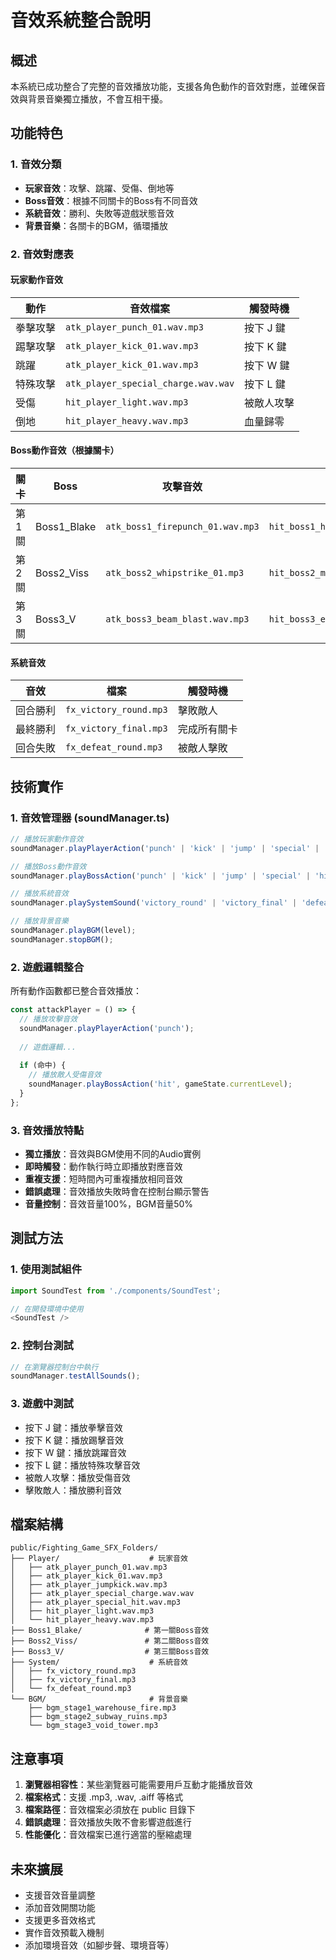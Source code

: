 # 音效系統整合說明

## 概述

本系統已成功整合了完整的音效播放功能，支援各角色動作的音效對應，並確保音效與背景音樂獨立播放，不會互相干擾。

## 功能特色

### 1. 音效分類
- **玩家音效**：攻擊、跳躍、受傷、倒地等
- **Boss音效**：根據不同關卡的Boss有不同音效
- **系統音效**：勝利、失敗等遊戲狀態音效
- **背景音樂**：各關卡的BGM，循環播放

### 2. 音效對應表

#### 玩家動作音效
| 動作 | 音效檔案 | 觸發時機 |
|------|----------|----------|
| 拳擊攻擊 | `atk_player_punch_01.wav.mp3` | 按下 J 鍵 |
| 踢擊攻擊 | `atk_player_kick_01.wav.mp3` | 按下 K 鍵 |
| 跳躍 | `atk_player_kick_01.wav.mp3` | 按下 W 鍵 |
| 特殊攻擊 | `atk_player_special_charge.wav.wav` | 按下 L 鍵 |
| 受傷 | `hit_player_light.wav.mp3` | 被敵人攻擊 |
| 倒地 | `hit_player_heavy.wav.mp3` | 血量歸零 |

#### Boss動作音效（根據關卡）
| 關卡 | Boss | 攻擊音效 | 受傷音效 | 特殊攻擊音效 |
|------|------|----------|----------|--------------|
| 第1關 | Boss1_Blake | `atk_boss1_firepunch_01.wav.mp3` | `hit_boss1_heavy.wav.mp3` | `atk_boss1_groundblast.wav.mp3` |
| 第2關 | Boss2_Viss | `atk_boss2_whipstrike_01.mp3` | `hit_boss2_moan_01.wav.mp3` | `atk_boss2_fieldtrap.mp3` |
| 第3關 | Boss3_V | `atk_boss3_beam_blast.wav.mp3` | `hit_boss3_energy_crack.wav.wav` | `atk_boss3_beam_blast.wav.mp3` |

#### 系統音效
| 音效 | 檔案 | 觸發時機 |
|------|------|----------|
| 回合勝利 | `fx_victory_round.mp3` | 擊敗敵人 |
| 最終勝利 | `fx_victory_final.mp3` | 完成所有關卡 |
| 回合失敗 | `fx_defeat_round.mp3` | 被敵人擊敗 |

## 技術實作

### 1. 音效管理器 (soundManager.ts)

```typescript
// 播放玩家動作音效
soundManager.playPlayerAction('punch' | 'kick' | 'jump' | 'special' | 'hit' | 'knockdown');

// 播放Boss動作音效
soundManager.playBossAction('punch' | 'kick' | 'jump' | 'special' | 'hit' | 'knockdown', bossLevel);

// 播放系統音效
soundManager.playSystemSound('victory_round' | 'victory_final' | 'defeat_round');

// 播放背景音樂
soundManager.playBGM(level);
soundManager.stopBGM();
```

### 2. 遊戲邏輯整合

所有動作函數都已整合音效播放：

```typescript
const attackPlayer = () => {
  // 播放攻擊音效
  soundManager.playPlayerAction('punch');
  
  // 遊戲邏輯...
  
  if (命中) {
    // 播放敵人受傷音效
    soundManager.playBossAction('hit', gameState.currentLevel);
  }
};
```

### 3. 音效播放特點

- **獨立播放**：音效與BGM使用不同的Audio實例
- **即時觸發**：動作執行時立即播放對應音效
- **重複支援**：短時間內可重複播放相同音效
- **錯誤處理**：音效播放失敗時會在控制台顯示警告
- **音量控制**：音效音量100%，BGM音量50%

## 測試方法

### 1. 使用測試組件
```typescript
import SoundTest from './components/SoundTest';

// 在開發環境中使用
<SoundTest />
```

### 2. 控制台測試
```javascript
// 在瀏覽器控制台中執行
soundManager.testAllSounds();
```

### 3. 遊戲中測試
- 按下 J 鍵：播放拳擊音效
- 按下 K 鍵：播放踢擊音效
- 按下 W 鍵：播放跳躍音效
- 按下 L 鍵：播放特殊攻擊音效
- 被敵人攻擊：播放受傷音效
- 擊敗敵人：播放勝利音效

## 檔案結構

```
public/Fighting_Game_SFX_Folders/
├── Player/                    # 玩家音效
│   ├── atk_player_punch_01.wav.mp3
│   ├── atk_player_kick_01.wav.mp3
│   ├── atk_player_jumpkick.wav.mp3
│   ├── atk_player_special_charge.wav.wav
│   ├── atk_player_special_hit.wav.mp3
│   ├── hit_player_light.wav.mp3
│   └── hit_player_heavy.wav.mp3
├── Boss1_Blake/              # 第一關Boss音效
├── Boss2_Viss/               # 第二關Boss音效
├── Boss3_V/                  # 第三關Boss音效
├── System/                    # 系統音效
│   ├── fx_victory_round.mp3
│   ├── fx_victory_final.mp3
│   └── fx_defeat_round.mp3
└── BGM/                       # 背景音樂
    ├── bgm_stage1_warehouse_fire.mp3
    ├── bgm_stage2_subway_ruins.mp3
    └── bgm_stage3_void_tower.mp3
```

## 注意事項

1. **瀏覽器相容性**：某些瀏覽器可能需要用戶互動才能播放音效
2. **檔案格式**：支援 .mp3, .wav, .aiff 等格式
3. **檔案路徑**：音效檔案必須放在 public 目錄下
4. **錯誤處理**：音效播放失敗不會影響遊戲進行
5. **性能優化**：音效檔案已進行適當的壓縮處理

## 未來擴展

- 支援音效音量調整
- 添加音效開關功能
- 支援更多音效格式
- 實作音效預載入機制
- 添加環境音效（如腳步聲、環境音等） 